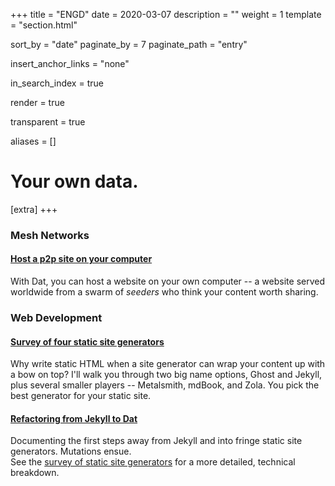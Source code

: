 +++
title = "ENGD"
date = 2020-03-07
description = ""
weight = 1
template = "section.html"

sort_by = "date"
paginate_by = 7
paginate_path = "entry"

insert_anchor_links = "none"

in_search_index = true

render = true

transparent = true

aliases = []

# Your own data.
[extra]
+++
### Mesh Networks
#### [Host a p2p site on your computer](@/engd/2020-03-19-host-p2p-site-on-dat.md)  
With Dat, you can host a website on your own computer -- a website served worldwide from a swarm of *seeders* who think your content worth sharing.

### Web Development

#### [Survey of four static site generators](@/engd/2019-05-30-four-static-site-generators.md)  
Why write static HTML when a site generator can wrap your content up with a bow on top? I'll walk you through two big name options, Ghost and Jekyll, plus several smaller players -- Metalsmith, mdBook, and Zola. You pick the best generator for your static site. 

#### [Refactoring from Jekyll to Dat](@/engd/2019-05-22-dat-jekyll-refactor.md)
Documenting the first steps away from Jekyll and into fringe static site generators. Mutations ensue.  
See the [survey of static site generators](@/engd/2019-05-30-four-static-site-generators.md) for a more detailed, technical breakdown.